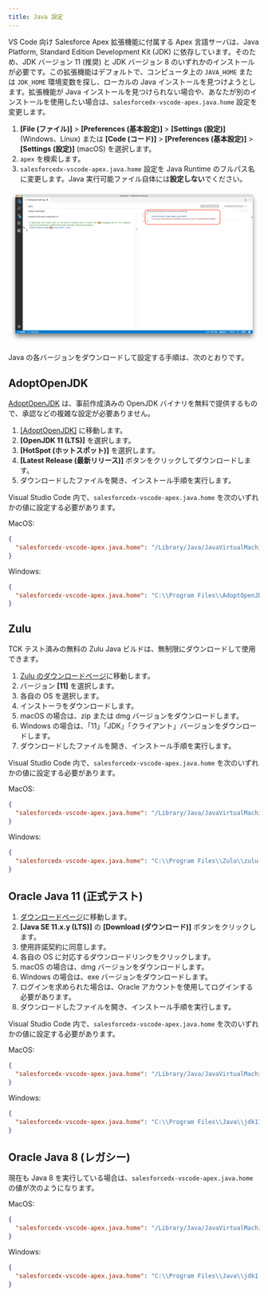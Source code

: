 ```yaml
---
title: Java 設定
---
```


VS Code 向け Salesforce Apex 拡張機能に付属する Apex 言語サーバは、Java Platform, Standard Edition Development Kit \(JDK\) に依存しています。そのため、JDK バージョン 11 \(推奨\) と JDK バージョン 8 のいずれかのインストールが必要です。この拡張機能はデフォルトで、コンピュータ上の `JAVA_HOME` または `JDK_HOME` 環境変数を探し、ローカルの Java インストールを見つけようとします。拡張機能が Java インストールを見つけられない場合や、あなたが別のインストールを使用したい場合は、`salesforcedx-vscode-apex.java.home` 設定を変更します。

1. **[File \(ファイル\)]** > **[Preferences \(基本設定\)]** > **[Settings \(設定\)]** \(Windows、Linux\) または **[Code \(コード\)]** > **[Preferences \(基本設定\)]** > **[Settings \(設定\)]** \(macOS\) を選択します。
1. `apex` を検索します。
1. `salesforcedx-vscode-apex.java.home` 設定を Java Runtime のフルパス名に変更します。Java 実行可能ファイル自体には**設定しない**でください。

![Apex の Java 設定](../../images/apex-java-home-setting.png)

Java の各バージョンをダウンロードして設定する手順は、次のとおりです。

## AdoptOpenJDK

[AdoptOpenJDK](https://adoptopenjdk.net/) は、事前作成済みの OpenJDK バイナリを無料で提供するもので、承認などの複雑な設定が必要ありません。

1. [[AdoptOpenJDK]](https://adoptopenjdk.net/?variant=openjdk11&jvmVariant=hotspot) に移動します。
1. **[OpenJDK 11 \(LTS\)]** を選択します。
1. **[HotSpot \(ホットスポット\)]** を選択します。
1. **[Latest Release \(最新リリース\)]** ボタンをクリックしてダウンロードします。
1. ダウンロードしたファイルを開き、インストール手順を実行します。

Visual Studio Code 内で、`salesforcedx-vscode-apex.java.home` を次のいずれかの値に設定する必要があります。

MacOS:

```json
{
  "salesforcedx-vscode-apex.java.home": "/Library/Java/JavaVirtualMachines/adoptopenjdk-11.jdk/Contents/Home"
}
```

Windows:

```json
{
  "salesforcedx-vscode-apex.java.home": "C:\\Program Files\\AdoptOpenJDK\\jdk-11.0.3.7-hotspot"
}
```

## Zulu

TCK テスト済みの無料の Zulu Java ビルドは、無制限にダウンロードして使用できます。

1. [Zulu のダウンロードページ](https://www.azul.com/downloads/zulu/)に移動します。
1. バージョン **[11]** を選択します。
1. 各自の OS を選択します。
1. インストーラをダウンロードします。
1. macOS の場合は、zip または dmg バージョンをダウンロードします。
1. Windows の場合は、「11」「JDK」「クライアント」バージョンをダウンロードします。
1. ダウンロードしたファイルを開き、インストール手順を実行します。

Visual Studio Code 内で、`salesforcedx-vscode-apex.java.home` を次のいずれかの値に設定する必要があります。

MacOS:

```json
{
  "salesforcedx-vscode-apex.java.home": "/Library/Java/JavaVirtualMachines/zulu-11.jdk/Contents/Home"
}
```

Windows:

```json
{
  "salesforcedx-vscode-apex.java.home": "C:\\Program Files\\Zulu\\zulu-11"
}
```

## Oracle Java 11 \(正式テスト\)

1. [ダウンロードページ](https://www.oracle.com/technetwork/java/javase/downloads/index.html)に移動します。
1. **[Java SE 11.x.y \(LTS\)]** の **[Download \(ダウンロード\)]** ボタンをクリックします。
1. 使用許諾契約に同意します。
1. 各自の OS に対応するダウンロードリンクをクリックします。
1. macOS の場合は、dmg バージョンをダウンロードします。
1. Windows の場合は、exe バージョンをダウンロードします。
1. ログインを求められた場合は、Oracle アカウントを使用してログインする必要があります。
1. ダウンロードしたファイルを開き、インストール手順を実行します。

Visual Studio Code 内で、`salesforcedx-vscode-apex.java.home` を次のいずれかの値に設定する必要があります。

MacOS:

```json
{
  "salesforcedx-vscode-apex.java.home": "/Library/Java/JavaVirtualMachines/jdk-11.0.3.jdk/Contents/Home"
}
```

Windows:

```json
{
  "salesforcedx-vscode-apex.java.home": "C:\\Program Files\\Java\\jdk11.0.3"
}
```

## Oracle Java 8 \(レガシー\)

現在も Java 8 を実行している場合は、`salesforcedx-vscode-apex.java.home` の値が次のようになります。

MacOS:

```json
{
  "salesforcedx-vscode-apex.java.home": "/Library/Java/JavaVirtualMachines/jdk1.8.0_131.jdk/Contents/Home"
}
```

Windows:

```json
{
  "salesforcedx-vscode-apex.java.home": "C:\\Program Files\\Java\\jdk1.8.0_131"
}
```
